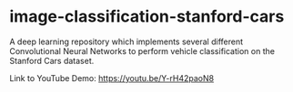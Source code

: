 # image-classification-stanford-cars
A deep learning repository which implements several different Convolutional Neural Networks to perform vehicle classification on the Stanford Cars dataset.

Link to YouTube Demo: https://youtu.be/Y-rH42paoN8
